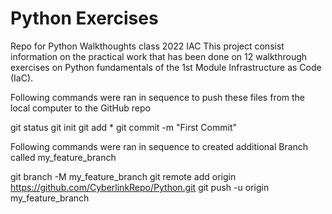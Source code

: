# Python Exercises
Repo for Python Walkthoughts class 2022 IAC
This project consist information on the practical work that has been done on 12 walkthrough exercises on Python fundamentals of the 1st Module Infrastructure as Code (IaC).

Following commands were ran in sequence to push these files from the local computer to the GitHub repo

git status git init git add * git commit -m "First Commit"

Following commands were ran in sequence to created additional Branch called my_feature_branch

git branch -M my_feature_branch git remote add origin https://github.com/CyberlinkRepo/Python.git git push -u origin my_feature_branch
